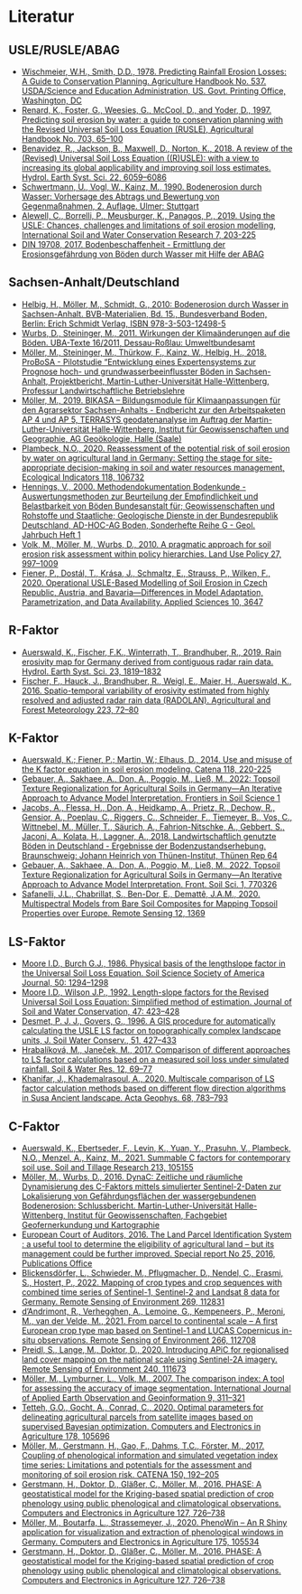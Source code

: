 # Literatur
## USLE/RUSLE/ABAG
* [Wischmeier, W.H., Smith, D.D., 1978. Predicting Rainfall Erosion Losses: A Guide to Conservation Planning. Agriculture Handbook No. 537. USDA/Science and Education Administration, US. Govt. Printing Office, Washington, DC](https://github.com/FLFgit/LV_Bodenerosion/blob/main/Parametrisierung/WischmeierSmith1978usda.pdf)
* [Renard, K., Foster, G., Weesies, G., McCool, D., and Yoder, D., 1997. Predicting soil erosion by water: a guide to conservation planning with the Revised Universal Soil Loss Equation (RUSLE), Agricultural Handbook No. 703, 65–100](https://github.com/FLFgit/LV_Bodenerosion/blob/main/Parametrisierung/Renard-etal1997ah.pdf) 
* [Benavidez, R., Jackson, B., Maxwell, D., Norton, K., 2018. A review of the (Revised) Universal Soil Loss Equation ((R)USLE): with a view to increasing its global applicability and improving soil loss estimates. Hydrol. Earth Syst. Sci. 22, 6059–6086](https://doi.org/10.5194/hess-22-6059-2018)
* [Schwertmann, U., Vogl, W., Kainz, M., 1990. Bodenerosion durch Wasser: Vorhersage des Abtrags und Bewertung von Gegenmaßnahmen, 2. Auflage. Ulmer:
Stuttgart](https://github.com/FLFgit/LV_Bodenerosion/blob/main/Parametrisierung/Schwertmann-etal1987abag.pdf)
* [Alewell, C., Borrelli, P., Meusburger, K., Panagos, P., 2019. Using the USLE: Chances, challenges and limitations of soil erosion modelling,
International Soil and Water Conservation Research 7, 203-225](https://doi.org/10.1016/j.iswcr.2019.05.004)
* [DIN 19708, 2017. Bodenbeschaffenheit - Ermittlung der Erosionsgefährdung von Böden durch Wasser mit Hilfe der ABAG](https://dx.doi.org/10.31030/2676773)



## Sachsen-Anhalt/Deutschland
* [Helbig, H.,  Möller, M., Schmidt, G., 2010: Bodenerosion durch Wasser in Sachsen-Anhalt. BVB-Materialien, Bd. 15., Bundesverband Boden, Berlin: Erich Schmidt Verlag, ISBN 978-3-503-12498-5](https://www.bvb-materialien.de/aktuellerband.html)
* [Wurbs, D., Steininger, M., 2011. Wirkungen der Klimaänderungen auf die Böden. UBA-Texte 16/2011, Dessau-Roßlau: Umweltbundesamt](https://nbn-resolving.org/urn:nbn:de:kobv:109-opus-108951/fragment/page=1)
* [Möller, M., Steininger, M., Thürkow, F., Kainz, W., Helbig, H., 2018. ProBoSA - Pilotstudie “Entwicklung eines Expertensystems zur Prognose hoch- und grundwasserbeeinflusster Böden in Sachsen-Anhalt, Projektbericht, Martin-Luther-Universität Halle-Wittenberg, Professur Landwirtschaftliche Betriebslehre](https://github.com/FLFgit/LV_Bodenerosion/blob/main/Parametrisierung/ProBoSA_Endbericht39052018compact.pdf)
* [Möller, M., 2019. BIKASA – Bildungsmodule für Klimaanpassungen für den Agrarsektor Sachsen-Anhalts - Endbericht zur den Arbeitspaketen AP 4 und AP 5, TERRASYS geodatenanalyse im Auftrag der Martin-Luther-Universität Halle-Wittenberg, Institut für Geowissenschaften und Geographie, AG Geoökologie, Halle (Saale)](https://github.com/FLFgit/LV_Bodenerosion/blob/main/Parametrisierung/Moeller2019bikasa.pdf)
* [Plambeck, N.O., 2020. Reassessment of the potential risk of soil erosion by water on agricultural land in Germany: Setting the stage for site-appropriate decision-making in soil and water resources management, Ecological Indicators 118, 106732](https://github.com/FLFgit/LV_Bodenerosion/blob/main/Parametrisierung/Plambeck2020ei.pdf)
* [Hennings, V., 2000. Methodendokumentation Bodenkunde - Auswertungsmethoden zur Beurteilung der Empfindlichkeit und Belastbarkeit von Böden
Bundesanstalt für; Geowissenschaften und Rohstoffe und Staatliche; Geologische Dienste in der Bundesrepublik Deutschland, AD-HOC-AG Boden, Sonderhefte Reihe G - Geol. Jahrbuch Heft 1](https://www.methodenwiki-bodenkunde.de/MethodenWiki/Hauptseite)
* [Volk, M., Möller, M., Wurbs, D., 2010. A pragmatic approach for soil erosion risk assessment within policy hierarchies. Land Use Policy 27, 997–1009](https://github.com/FLFgit/LV_Bodenerosion/blob/main/ABAG-Kalkulator/Volk-etal2010lup.pdf)
* [Fiener, P., Dostál, T., Krása, J., Schmaltz, E., Strauss, P., Wilken, F., 2020. Operational USLE-Based Modelling of Soil Erosion in Czech Republic, Austria, and Bavaria—Differences in Model Adaptation, Parametrization, and Data Availability. Applied Sciences 10, 3647](https://doi.org/10.3390/app10103647)

## R-Faktor
* [Auerswald, K., Fischer, F.K., Winterrath, T., Brandhuber, R., 2019. Rain erosivity map for Germany derived from contiguous radar rain data. Hydrol. Earth Syst. Sci. 23, 1819–1832](https://doi.org/10.5194/hess-23-1819-2019)
* [Fischer, F., Hauck, J., Brandhuber, R., Weigl, E., Maier, H., Auerswald, K., 2016. Spatio-temporal variability of erosivity estimated from highly resolved and adjusted radar rain data (RADOLAN). Agricultural and Forest Meteorology 223, 72–80](https://github.com/FLFgit/LV_Bodenerosion/blob/main/Parametrisierung/Fischer-etal2016afm.pdf)


## K-Faktor
* [Auerswald, K.; Fiener, P.; Martin, W.; Elhaus, D., 2014. Use and misuse of the K factor equation in soil erosion modeling. Catena 118, 220-225](https://doi.org/10.1016/j.catena.2014.01.008)
* [Gebauer, A., Sakhaee, A., Don, A., Poggio, M., Ließ, M., 2022: Topsoil Texture Regionalization for Agricultural Soils in Germany—An Iterative Approach to Advance Model Interpretation. Frontiers in Soil Science 1](https://doi.org/10.3389/fsoil.2021.770326)
* [Jacobs, A., Flessa, H., Don, A., Heidkamp, A., Prietz, R., Dechow, R., Gensior,
A., Poeplau, C., Riggers, C., Schneider, F., Tiemeyer, B., Vos, C., Wittnebel, M., Müller, T., Säurich, A., Fahrion-Nitschke, A., Gebbert, S., Jaconi, A., Kolata, H.,
Laggner, A., 2018. Landwirtschaftlich genutzte Böden in Deutschland - Ergebnisse der Bodenzustandserhebung. Braunschweig: Johann Heinrich von Thünen-Institut, Thünen Rep 64](https://www.thuenen.de/media/institute/ak/Allgemein/news/Thuenen_Report_64_final.pdf)
* [Gebauer, A., Sakhaee, A., Don, A., Poggio, M., Ließ, M., 2022. Topsoil Texture Regionalization for Agricultural Soils in Germany—An Iterative Approach to Advance Model Interpretation. Front. Soil Sci. 1, 770326](https://doi.org/10.3389/fsoil.2021.770326)
* [Safanelli, J.L., Chabrillat, S., Ben-Dor, E., Demattê, J.A.M., 2020. Multispectral Models from Bare Soil Composites for Mapping Topsoil Properties over Europe. Remote Sensing 12, 1369](https://doi.org/10.3390/rs12091369)




## LS-Faktor
* [Moore I.D., Burch G.J., 1986. Physical basis of the lengthslope factor in the Universal Soil Loss Equation. Soil Science Society of America Journal, 50: 1294–1298](https://github.com/FLFgit/LV_Bodenerosion/blob/main/Parametrisierung/MooreBurch1986sssaj.pdf)
* [Moore I.D., Wilson J.P., 1992. Length-slope factors for the Revised Universal Soil Loss Equation: Simplified method of estimation. Journal of Soil and Water Conservation, 47: 423–428](https://github.com/FLFgit/LV_Bodenerosion/blob/main/Parametrisierung/MooreWilson1992jswc.pdf)
* [Desmet, P. J. J., Govers, G., 1996. A GIS procedure for automatically calculating the USLE LS factor on topographically complex landscape units, J. Soil Water Conserv., 51, 427–433](https://github.com/FLFgit/LV_Bodenerosion/blob/main/Parametrisierung/DesmetGovers1996jswc.pdf)
* [Hrabalíková, M., Janeček, M., 2017. Comparison of different approaches to LS factor calculations based on a measured soil loss under simulated rainfall. Soil & Water Res. 12, 69–77](https://github.com/FLFgit/LV_Bodenerosion/blob/main/Parametrisierung/HrabalikovaJanecek2017swr.pdf)
* [Khanifar, J., Khademalrasoul, A., 2020. Multiscale comparison of LS factor calculation methods based on different flow direction algorithms in Susa Ancient landscape. Acta Geophys. 68, 783–793](https://github.com/FLFgit/LV_Bodenerosion/blob/main/Parametrisierung/KhanifarKhademalrasoul2020ag.pdf)



## C-Faktor
* [Auerswald, K., Ebertseder, F., Levin, K., Yuan, Y., Prasuhn, V., Plambeck, N.O., Menzel, A., Kainz, M., 2021. Summable C factors for contemporary soil use. Soil and Tillage Research 213, 105155](https://github.com/FLFgit/LV_Bodenerosion/blob/main/Parametrisierung/Auerswald-etal2021str.pdf)
* [Möller, M., Wurbs, D., 2016. DynaC: Zeitliche und räumliche Dynamisierung des C-Faktors mittels simulierter Sentinel-2-Daten zur Lokalisierung von Gefährdungsflächen der wassergebundenen Bodenerosion: Schlussbericht. Martin-Luther-Universität Halle-Wittenberg, Institut für Geowissenschaften, Fachgebiet Geofernerkundung und Kartographie](https://www.tib.eu/en/suchen/id/TIBKAT:880911476)
* [European Court of Auditors, 2016. The Land Parcel Identification System : a useful tool to determine the eligibility of agricultural land – but its management could be further improved. Special report No 25, 2016, Publications Office](https://data.europa.eu/doi/10.2865/39118)
* [Blickensdörfer, L., Schwieder, M., Pflugmacher, D., Nendel, C., Erasmi, S., Hostert, P., 2022. Mapping of crop types and crop sequences with combined time series of Sentinel-1, Sentinel-2 and Landsat 8 data for Germany. Remote Sensing of Environment 269, 112831](https://doi.org/10.1016/j.rse.2021.112831)
* [d’Andrimont, R., Verhegghen, A., Lemoine, G., Kempeneers, P., Meroni, M., van der Velde, M., 2021. From parcel to continental scale – A first European crop type map based on Sentinel-1 and LUCAS Copernicus in-situ observations. Remote Sensing of Environment 266, 112708](https://doi.org/10.1016/j.rse.2021.112708)
* [Preidl, S., Lange, M., Doktor, D., 2020. Introducing APiC for regionalised land cover mapping on the national scale using Sentinel-2A imagery. Remote Sensing of Environment 240, 111673](https://github.com/FLFgit/LV_Bodenerosion/blob/main/Parametrisierung/Preidl-etal2020rse.pdf)
* [Möller, M., Lymburner, L., Volk, M., 2007. The comparison index: A tool for assessing the accuracy of image segmentation. International Journal of Applied Earth Observation and Geoinformation 9, 311–321](https://github.com/FLFgit/LV_Bodenerosion/blob/main/Parametrisierung/Moeller-etal2007jag.pdf)
* [Tetteh, G.O., Gocht, A., Conrad, C., 2020. Optimal parameters for delineating agricultural parcels from satellite images based on supervised Bayesian optimization. Computers and Electronics in Agriculture 178, 105696](https://github.com/FLFgit/LV_Bodenerosion/blob/main/Parametrisierung/Tetteh-etal2020compag.pdf)
* [Möller, M., Gerstmann, H., Gao, F., Dahms, T.C., Förster, M., 2017. Coupling of phenological information and simulated vegetation index time series: Limitations and potentials for the assessment and monitoring of soil erosion risk. CATENA 150, 192–205](https://github.com/FLFgit/LV_Bodenerosion/blob/main/Parametrisierung/Moeller-etal2017catena.pdf)
* [Gerstmann, H., Doktor, D., Gläßer, C., Möller, M., 2016. PHASE: A geostatistical model for the Kriging-based spatial prediction of crop phenology using public phenological and climatological observations. Computers and Electronics in Agriculture 127, 726–738](https://github.com/FLFgit/LV_Bodenerosion/blob/main/Parametrisierung/Gerstmann-etal2016compag.pdf)
* [Möller, M., Boutarfa, L., Strassemeyer, J., 2020. PhenoWin – An R Shiny application for visualization and extraction of phenological windows in Germany. Computers and Electronics in Agriculture 175, 105534](https://github.com/FLFgit/LV_Bodenerosion/blob/main/Parametrisierung/Moeller-etal2020compag.pdf)
* [Gerstmann, H., Doktor, D., Gläßer, C., Möller, M., 2016. PHASE: A geostatistical model for the Kriging-based spatial prediction of crop phenology using public phenological and climatological observations. Computers and Electronics in Agriculture 127, 726–738](https://github.com/FLFgit/LV_Bodenerosion/blob/main/Parametrisierung/Gerstmann-etal2016compag.pdf)



